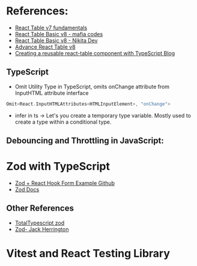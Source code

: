 # References:

- [React Table v7 fundamentals](https://www.youtube.com/watch?v=YwP4NAZGskg&list=PLC3y8-rFHvwgWTSrDiwmUsl4ZvipOw9Cz)
- [React Table Basic v8 - mafia codes ](https://www.youtube.com/watch?v=AuLg79Th3xE)
- [React Table Basic v8 - Nikita Dev](https://www.youtube.com/watch?v=CjqG277Hmgg)
- [Advance React Table v8 ](https://www.youtube.com/watch?v=fL8VlLe8Upo&list=PLcuAByNrzwnj1az88-vpnwj-tDp4eCwXi)
- [Creating a reusable react-table component with TypeScript Blog](https://dev.to/esponges/create-a-reusable-react-table-component-with-typescript-56d4)

## TypeScript

- Omit Utility Type in TypeScript, omits onChange attribute from InputHTML attribute interface

```c
Omit<React.InputHTMLAttributes<HTMLInputElement>, "onChange">
```

- infer in ts -> Let's you create a temporary type variable. Mostly used to create a type within a conditional type.

## Debouncing and Throttling in JavaScript:

# Zod with TypeScript

- [Zod + React Hook Form Example Github](https://github.com/alyssonbarrera/multischema-form/https://github.com/alyssonbarrera/multischema-form/)
- [Zod Docs](https://github.com/colinhacks/zod?tab=readme-ov-file#basic-usage)

## Other References

- [TotalTypescript zod](https://www.totaltypescript.com/tutorials/zod/zod-section/number)
- [Zod- Jack Herrington](https://www.youtube.com/watch?v=rY_XqfSHock)

# Vitest and React Testing Library
